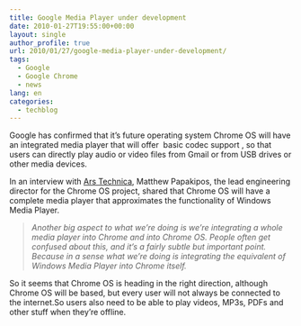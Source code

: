 ```yaml
---
title: Google Media Player under development
date: 2010-01-27T19:55:00+00:00
layout: single
author_profile: true
url: 2010/01/27/google-media-player-under-development/
tags:
  - Google
  - Google Chrome
  - news
lang: en
categories: 
  - techblog
---
```

Google has confirmed that it’s future operating system Chrome OS will have an integrated media player that will offer  basic codec support , so that users can directly play audio or video files from Gmail or from USB drives or other media devices.

In an interview with [Ars Technica](http://arstechnica.com/business/news/2010/01/chrome-os-interview-1.ars/), Matthew Papakipos, the lead engineering director for the Chrome OS project, shared that Chrome OS will have a complete media player that approximates the functionality of Windows Media Player.

> _Another big aspect to what we’re doing is we’re integrating a whole media player into Chrome and into Chrome OS. People often get confused about this, and it’s a fairly subtle but important point. Because in a sense what we’re doing is integrating the equivalent of Windows Media Player into Chrome itself._

So it seems that Chrome OS is heading in the right direction, although Chrome OS will be based, but every user will not always be connected to the internet.So users also need to be able to play videos, MP3s, PDFs and other stuff when they’re offline.